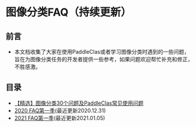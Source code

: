 # 图像分类FAQ（持续更新）

## 前言

* 本文档收集了大家在使用PaddleClas或者学习图像分类时遇到的一些问题，旨在为图像分类任务的开发者提供一些参考，如果问题欢迎帮忙补充和修正，不胜感激。

## 目录

* [【精选】图像分类30个问题及PaddleClas常见使用问题](./faq.md)
* [2020 FAQ第一季](./faq_series/faq_2020_s1.md)(最近更新2020.12.31)
* [2021 FAQ第一季](./faq_series/faq_2021_s1.md)(最近更新2021.01.05)
